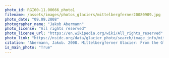 ```yaml
---
photo_id: RGI60-11.00666_photo1
filename: /assets/images/photos_glaciers/mittelbergferner20080909.jpg
photo_date: "09.09.2008"
photographer_name: "Jakob Abermann"
photo_license: "All rights reserved"
photo_license_url: "https://en.wikipedia.org/wiki/All_rights_reserved"
photo_link: "https://nsidc.org/data/glacier_photo/search/image_info/mittelbergferner20080909"
citation: "Abermann, Jakob. 2008. Mittelbergferner Glacier: From the Glacier Photograph Collection. Boulder, Colorado USA: National Snow and Ice Data Center. Digital media."
is_main_photo: "True"
---
```

